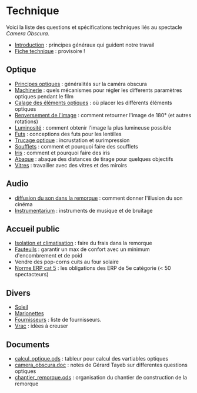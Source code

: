 # Technique

Voici la liste des questions et spécifications techniques liés au spectacle *Camera Obscura*.

- [Introduction](introtechnique.md) : principes généraux qui guident notre travail
- [Fiche technique](fiche-technique.md) : provisoire !

## Optique
- [Principes optiques](optique.md) : généralités sur la caméra obscura
- [Machinerie](machinerie.md) : quels mécanismes pour régler les differents paramètres optiques pendant le film 
- [Calage des éléments optiques](calage.md) : où placer les différents éléments optiques
- [Renversement de l'image](renversement.md) : comment retourner l'image de 180° (et autres rotations)
- [Luminosité](luminosite.md) : comment obtenir l'image la plus lumineuse possible
- [Futs](../technique/futs.md) : conceptions des futs pour les lentilles
- [Trucage optique](../technique/surimpression.md) : incrustation et surimpression
- [Soufflets](soufflets.md) : comment et pourquoi faire des soufflets
- [Iris](iris.md) : comment et pourquoi faire des iris
- [Abaque](abaque.md) : abaque des distances de tirage pour quelques objectifs
- [Vitres](vitres.md) : travailler avec des vitres et des miroirs

## Audio
- [diffusion du son dans la remorque](son.md) : comment donner l'illusion du son cinéma
- [Instrumentarium](instrumentarium.md) : instruments de musique et de bruitage

## Accueil public
- [Isolation et climatisation](isolation.md) : faire du frais dans la remorque
- [Fauteuils](fauteuils.md) : garantir un max de confort avec un minimum d'encombrement et de poid
- Vendre des pop-corns cuits au four solaire
- [Norme ERP cat 5](norme-erp.md) : les obligations des ERP de 5e catégorie (< 50 spectacteurs)
  
## Divers
- [Soleil](soleil.md)
- [Marionettes](marionettes.md)
- [Fournisseurs](fournisseurs.md) : liste de fournisseurs.
- [Vrac](vrac.md) : idées à creuser

## Documents
- [calcul_optique.ods](calcul_optique.ods) : tableur pour calcul des vartiables optiques
- [camera_obscura.doc](camera_obscura.doc) : notes de Gérard Tayeb sur differentes questions optiques
- [chantier_remorque.ods](chantier_remorque.ods) : organisation du chantier de construction de la remorque
